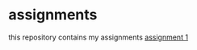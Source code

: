 # assignments
this repository contains my assignments
[assignment 1](https://github.com/karlijnsturm/assignments/blob/master/Assignment_week_2.ipynb)
